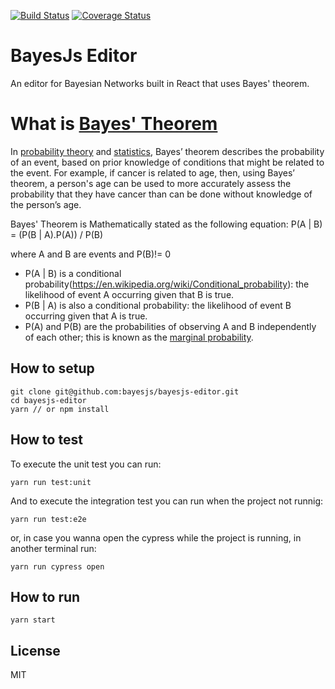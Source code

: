 [![Build Status](https://travis-ci.org/bayesjs/bayesjs-editor.svg?branch=master)](https://travis-ci.org/bayesjs/bayesjs-editor)
[![Coverage Status](https://coveralls.io/repos/github/bayesjs/bayesjs-editor/badge.svg)](https://coveralls.io/github/bayesjs/bayesjs-editor)

# BayesJs Editor

An editor for Bayesian Networks built in React that uses Bayes' theorem.

# What is [Bayes' Theorem](https://en.wikipedia.org/wiki/Bayes%27_theorem)

In [probability theory](https://en.wikipedia.org/wiki/Probability_theory) and [statistics](https://en.wikipedia.org/wiki/Statistics), Bayes’ theorem describes the probability of an event, based on prior knowledge of conditions that might be related to the event. For example, if cancer is related to age, then, using Bayes’ theorem, a person's age can be used to more accurately assess the probability that they have cancer than can be done without knowledge of the person’s age.

Bayes' Theorem is Mathematically stated as the following equation:
P(A | B) = (P(B | A).P(A)) / P(B)

where A and B are events and P(B)!= 0

* P(A | B) is a conditional probability(https://en.wikipedia.org/wiki/Conditional_probability): the likelihood of event A occurring given that B is true.
* P(B | A) is also a conditional probability: the likelihood of event B occurring given that A is true.
* P(A) and P(B) are the probabilities of observing A and B independently of each other; this is known as the [marginal probability](https://en.wikipedia.org/wiki/Marginal_distribution).


## How to setup

```
git clone git@github.com:bayesjs/bayesjs-editor.git
cd bayesjs-editor
yarn // or npm install
```

## How to test

To execute the unit test you can run:
```
yarn run test:unit
```

And to execute the integration test you can run when the project not runnig:
```
yarn run test:e2e
```

or, in case you wanna open the cypress while the project is running, in another terminal run:
```
yarn run cypress open
```

## How to run

```
yarn start
```

## License

MIT
